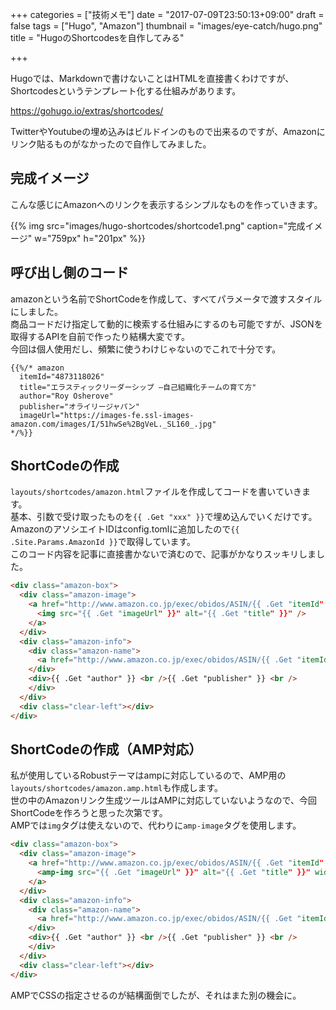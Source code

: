 +++
categories = ["技術メモ"]
date = "2017-07-09T23:50:13+09:00"
draft = false
tags = ["Hugo", "Amazon"]
thumbnail = "images/eye-catch/hugo.png"
title = "HugoのShortcodesを自作してみる"

+++

Hugoでは、Markdownで書けないことはHTMLを直接書くわけですが、Shortcodesというテンプレート化する仕組みがあります。

https://gohugo.io/extras/shortcodes/

TwitterやYoutubeの埋め込みはビルドインのもので出来るのですが、Amazonにリンク貼るものがなかったので自作してみました。  

## 完成イメージ

こんな感じにAmazonへのリンクを表示するシンプルなものを作っていきます。  

{{% img src="images/hugo-shortcodes/shortcode1.png" caption="完成イメージ" w="759px" h="201px" %}}

## 呼び出し側のコード  

amazonという名前でShortCodeを作成して、すべてパラメータで渡すスタイルにしました。  
商品コードだけ指定して動的に検索する仕組みにするのも可能ですが、JSONを取得するAPIを自前で作ったり結構大変です。  
今回は個人使用だし、頻繁に使うわけじゃないのでこれで十分です。  

    {{%/* amazon 
      itemId="4873118026"
      title="エラスティックリーダーシップ ―自己組織化チームの育て方"
      author="Roy Osherove"
      publisher="オライリージャパン"
      imageUrl="https://images-fe.ssl-images-amazon.com/images/I/51hwSe%2BgVeL._SL160_.jpg"
    */%}}

## ShortCodeの作成

`layouts/shortcodes/amazon.html`ファイルを作成してコードを書いていきます。  
基本、引数で受け取ったものを`{{ .Get "xxx" }}`で埋め込んでいくだけです。  
AmazonのアソシエイトIDはconfig.tomlに追加したので`{{ .Site.Params.AmazonId }}`で取得しています。  
このコード内容を記事に直接書かないで済むので、記事がかなりスッキリしました。

```html
<div class="amazon-box">
  <div class="amazon-image">
    <a href="http://www.amazon.co.jp/exec/obidos/ASIN/{{ .Get "itemId" }}/{{ .Site.Params.AmazonId }}/ref=nosim/" target="_blank">
      <img src="{{ .Get "imageUrl" }}" alt="{{ .Get "title" }}" />
    </a>
  </div>
  <div class="amazon-info">
    <div class="amazon-name">
      <a href="http://www.amazon.co.jp/exec/obidos/ASIN/{{ .Get "itemId" }}/{{ .Site.Params.AmazonId }}/ref=nosim/" target="_blank">{{ .Get "title" }}</a>
    </div>
    <div>{{ .Get "author" }} <br />{{ .Get "publisher" }} <br />
    </div>
  </div>
  <div class="clear-left"></div>
</div>
```

## ShortCodeの作成（AMP対応）

私が使用しているRobustテーマはampに対応しているので、AMP用の`layouts/shortcodes/amazon.amp.html`も作成します。  
世の中のAmazonリンク生成ツールはAMPに対応していないようなので、今回ShortCodeを作ろうと思った次第です。  
AMPでは`img`タグは使えないので、代わりに`amp-image`タグを使用します。  

```html
<div class="amazon-box">
  <div class="amazon-image">
    <a href="http://www.amazon.co.jp/exec/obidos/ASIN/{{ .Get "itemId" }}/{{ .Site.Params.AmazonId }}/ref=nosim/" target="_blank">
      <amp-img src="{{ .Get "imageUrl" }}" alt="{{ .Get "title" }}" width=113 height=160></amp-img>
    </a>
  </div>
  <div class="amazon-info">
    <div class="amazon-name">
      <a href="http://www.amazon.co.jp/exec/obidos/ASIN/{{ .Get "itemId" }}/{{ .Site.Params.AmazonId }}/ref=nosim/" target="_blank">{{ .Get "title" }}</a>
    </div>
    <div>{{ .Get "author" }} <br />{{ .Get "publisher" }} <br />
    </div>
  </div>
  <div class="clear-left"></div>
</div>
```
AMPでCSSの指定させるのが結構面倒でしたが、それはまた別の機会に。
